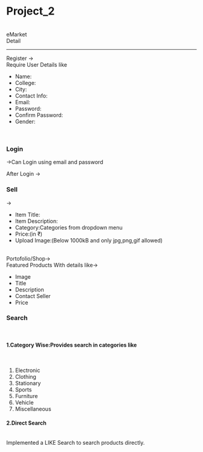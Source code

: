 <h1>Project_2</h1>
<br>
eMarket
<br>
Detail<br>
<hr>
Register -><br>
Require User Details like<br> 
<ul>
<li>Name:</li>
<li>College:</li>
<li>City:</li>
<li>Contact Info:</li>
<li>Email:</li>
<li>Password:</li>
<li>Confirm Password:</li>
<li>Gender:</li>
</ul>
<br>
<h3>Login</h3> ->Can Login using email and password<br/>

After Login -><br>
<h3>Sell</h3> -><br>
<ul>
<li>Item Title:</li>
<li>Item Description:</li>
<li>Category:Categories from dropdown menu</li>
<li>Price:(in ₹)</li>
<li>Upload Image:(Below 1000kB and only jpg,png,gif allowed)</li>
</ul><br/>
</h3>Portofolio/Shop</h3>-><br/>
Featured Products With details like-><br/>
<ul>
<li>Image</li>
<li>Title</li>
<li>Description</li>
<li>Contact Seller</li>
<li>Price</li>
</ul>
<h3>Search</h3> <br/>
<h4>1.Category Wise:Provides search in categories like</h4><br/>
<ol>
<li>Electronic</li>
<li>Clothing</li>
<li>Stationary</li>
<li>Sports</li>
<li>Furniture</li>
<li>Vehicle</li>
<li>Miscellaneous</li>
</ol>
<h4>2.Direct Search</h4><br/>
Implemented a LIKE Search to search products directly.<br/>
